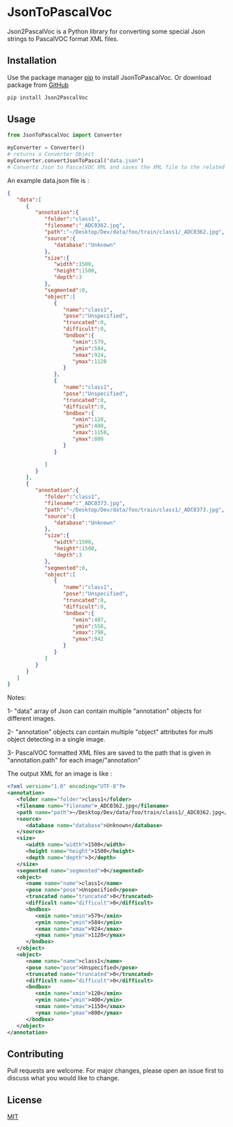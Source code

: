 # JsonToPascalVoc

Json2PascalVoc is a Python library for converting some special Json strings to PascalVOC format XML files.

## Installation

Use the package manager [pip](https://pip.pypa.io/en/stable/) to install JsonToPascalVoc.
Or download package from [GitHub](https://github.com/canerkaraguler/JsonToPascalVOC)

```bash
pip install Json2PascalVoc
```

## Usage

```python
from JsonToPascalVoc import Converter

myConverter = Converter()
# returns a Converter Object
myConverter.convertJsonToPascal("data.json")
# Converts Json to PascalVOC XML and saves the XML file to the related file path

```
An example data.json file is :
```json
{
   "data":[
      {
         "annotation":{
            "folder":"class1",
            "filename":"_ADC0362.jpg",
            "path":"~/Desktop/Dev/data/foo/train/class1/_ADC0362.jpg",
            "source":{
               "database":"Unknown"
            },
            "size":{
               "width":1500,
               "height":1500,
               "depth":3
            },
            "segmented":0,
            "object":[
               {
                  "name":"class1",
                  "pose":"Unspecified",
                  "truncated":0,
                  "difficult":0,
                  "bndbox":{
                     "xmin":579,
                     "ymin":584,
                     "xmax":924,
                     "ymax":1120
                  }
               },
               {
                  "name":"class1",
                  "pose":"Unspecified",
                  "truncated":0,
                  "difficult":0,
                  "bndbox":{
                     "xmin":120,
                     "ymin":400,
                     "xmax":1150,
                     "ymax":800
                  }
               }

            ]
         }
      },
      {
         "annotation":{
            "folder":"class1",
            "filename":"_ADC0373.jpg",
            "path":"~/Desktop/Dev/data/foo/train/class1/_ADC0373.jpg",
            "source":{
               "database":"Unknown"
            },
            "size":{
               "width":1500,
               "height":1500,
               "depth":3
            },
            "segmented":0,
            "object":[
               {
                  "name":"class1",
                  "pose":"Unspecified",
                  "truncated":0,
                  "difficult":0,
                  "bndbox":{
                     "xmin":487,
                     "ymin":558,
                     "xmax":798,
                     "ymax":942
                  }
               }
            ]
         }
      }
   ]
}
```
Notes:

1- "data" array of Json can contain multiple "annotation" objects for different images. 

2- "annotation" objects can contain multiple "object" attributes for multi object detecting in a single image.

3- PascalVOC formatted XML files are saved to the path that is given in "annotation.path" for each image/"annotation"

The output XML for an image is like :
```xml
<?xml version="1.0" encoding="UTF-8"?>
<annotation>
   <folder name="folder">class1</folder>
   <filename name="filename">_ADC0362.jpg</filename>
   <path name="path">~/Desktop/Dev/data/foo/train/class1/_ADC0362.jpg</path>
   <source>
      <database name="database">Unknown</database>
   </source>
   <size>
      <width name="width">1500</width>
      <height name="height">1500</height>
      <depth name="depth">3</depth>
   </size>
   <segmented name="segmented">0</segmented>
   <object>
      <name name="name">class1</name>
      <pose name="pose">Unspecified</pose>
      <truncated name="truncated">0</truncated>
      <difficult name="difficult">0</difficult>
      <bndbox>
         <xmin name="xmin">579</xmin>
         <ymin name="ymin">584</ymin>
         <xmax name="xmax">924</xmax>
         <ymax name="ymax">1120</ymax>
      </bndbox>
   </object>
   <object>
      <name name="name">class1</name>
      <pose name="pose">Unspecified</pose>
      <truncated name="truncated">0</truncated>
      <difficult name="difficult">0</difficult>
      <bndbox>
         <xmin name="xmin">120</xmin>
         <ymin name="ymin">400</ymin>
         <xmax name="xmax">1150</xmax>
         <ymax name="ymax">800</ymax>
      </bndbox>
   </object>
</annotation>
```





## Contributing
Pull requests are welcome. For major changes, please open an issue first to discuss what you would like to change.


## License
[MIT](https://choosealicense.com/licenses/mit/)